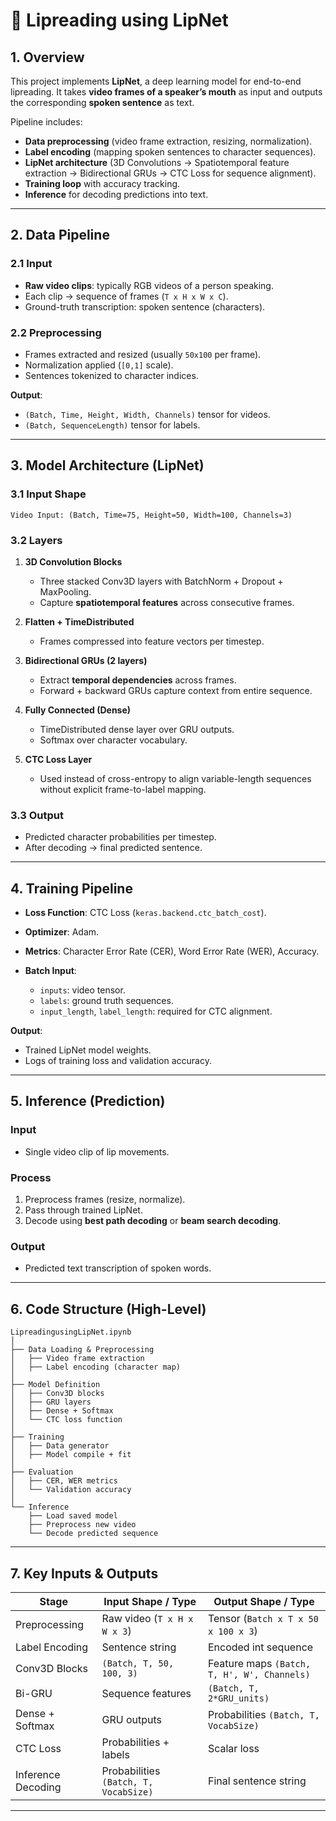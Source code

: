 

# 📘 Lipreading using LipNet

## 1. Overview

This project implements **LipNet**, a deep learning model for end-to-end lipreading. It takes **video frames of a speaker’s mouth** as input and outputs the corresponding **spoken sentence** as text.

Pipeline includes:

* **Data preprocessing** (video frame extraction, resizing, normalization).
* **Label encoding** (mapping spoken sentences to character sequences).
* **LipNet architecture** (3D Convolutions → Spatiotemporal feature extraction → Bidirectional GRUs → CTC Loss for sequence alignment).
* **Training loop** with accuracy tracking.
* **Inference** for decoding predictions into text.

---

## 2. Data Pipeline

### 2.1 Input

* **Raw video clips**: typically RGB videos of a person speaking.
* Each clip → sequence of frames (`T x H x W x C`).
* Ground-truth transcription: spoken sentence (characters).

### 2.2 Preprocessing

* Frames extracted and resized (usually `50x100` per frame).
* Normalization applied (`[0,1]` scale).
* Sentences tokenized to character indices.

**Output**:

* `(Batch, Time, Height, Width, Channels)` tensor for videos.
* `(Batch, SequenceLength)` tensor for labels.

---

## 3. Model Architecture (LipNet)

### 3.1 Input Shape

```
Video Input: (Batch, Time=75, Height=50, Width=100, Channels=3)
```

### 3.2 Layers

1. **3D Convolution Blocks**

   * Three stacked Conv3D layers with BatchNorm + Dropout + MaxPooling.
   * Capture **spatiotemporal features** across consecutive frames.

2. **Flatten + TimeDistributed**

   * Frames compressed into feature vectors per timestep.

3. **Bidirectional GRUs (2 layers)**

   * Extract **temporal dependencies** across frames.
   * Forward + backward GRUs capture context from entire sequence.

4. **Fully Connected (Dense)**

   * TimeDistributed dense layer over GRU outputs.
   * Softmax over character vocabulary.

5. **CTC Loss Layer**

   * Used instead of cross-entropy to align variable-length sequences without explicit frame-to-label mapping.

### 3.3 Output

* Predicted character probabilities per timestep.
* After decoding → final predicted sentence.

---

## 4. Training Pipeline

* **Loss Function**: CTC Loss (`keras.backend.ctc_batch_cost`).
* **Optimizer**: Adam.
* **Metrics**: Character Error Rate (CER), Word Error Rate (WER), Accuracy.
* **Batch Input**:

  * `inputs`: video tensor.
  * `labels`: ground truth sequences.
  * `input_length`, `label_length`: required for CTC alignment.

**Output**:

* Trained LipNet model weights.
* Logs of training loss and validation accuracy.

---

## 5. Inference (Prediction)

### Input

* Single video clip of lip movements.

### Process

1. Preprocess frames (resize, normalize).
2. Pass through trained LipNet.
3. Decode using **best path decoding** or **beam search decoding**.

### Output

* Predicted text transcription of spoken words.

---

## 6. Code Structure (High-Level)

```plaintext
LipreadingusingLipNet.ipynb
│
├── Data Loading & Preprocessing
│   ├── Video frame extraction
│   ├── Label encoding (character map)
│
├── Model Definition
│   ├── Conv3D blocks
│   ├── GRU layers
│   ├── Dense + Softmax
│   └── CTC loss function
│
├── Training
│   ├── Data generator
│   ├── Model compile + fit
│
├── Evaluation
│   ├── CER, WER metrics
│   └── Validation accuracy
│
└── Inference
    ├── Load saved model
    ├── Preprocess new video
    └── Decode predicted sequence
```

---

## 7. Key Inputs & Outputs

| Stage              | Input Shape / Type                    | Output Shape / Type                         |
| ------------------ | ------------------------------------- | ------------------------------------------- |
| Preprocessing      | Raw video (`T x H x W x 3`)           | Tensor (`Batch x T x 50 x 100 x 3`)         |
| Label Encoding     | Sentence string                       | Encoded int sequence                        |
| Conv3D Blocks      | `(Batch, T, 50, 100, 3)`              | Feature maps `(Batch, T, H', W', Channels)` |
| Bi-GRU             | Sequence features                     | `(Batch, T, 2*GRU_units)`                   |
| Dense + Softmax    | GRU outputs                           | Probabilities `(Batch, T, VocabSize)`       |
| CTC Loss           | Probabilities + labels                | Scalar loss                                 |
| Inference Decoding | Probabilities `(Batch, T, VocabSize)` | Final sentence string                       |

---


